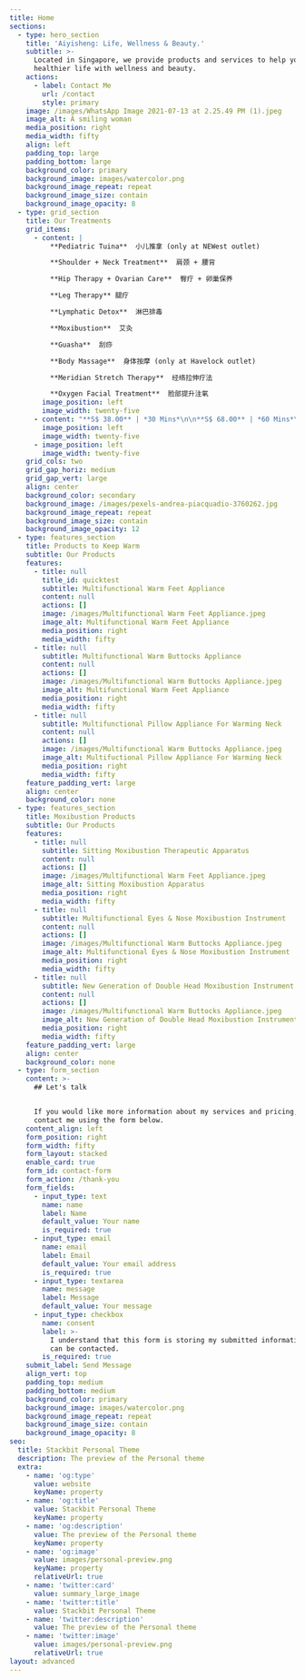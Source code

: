```yaml
---
title: Home
sections:
  - type: hero_section
    title: 'Aiyisheng: Life, Wellness & Beauty.'
    subtitle: >-
      Located in Singapore, we provide products and services to help you live a
      healthier life with wellness and beauty.
    actions:
      - label: Contact Me
        url: /contact
        style: primary
    image: /images/WhatsApp Image 2021-07-13 at 2.25.49 PM (1).jpeg
    image_alt: A smiling woman
    media_position: right
    media_width: fifty
    align: left
    padding_top: large
    padding_bottom: large
    background_color: primary
    background_image: images/watercolor.png
    background_image_repeat: repeat
    background_image_size: contain
    background_image_opacity: 8
  - type: grid_section
    title: Our Treatments
    grid_items:
      - content: |
          **Pediatric Tuina**  小儿推拿 (only at NEWest outlet)

          **Shoulder + Neck Treatment**  肩颈 + 腰背

          **Hip Therapy + Ovarian Care**  臀疗 + 卵巢保养

          **Leg Therapy** 腿疗

          **Lymphatic Detox**  淋巴排毒

          **Moxibustion**  艾灸

          **Guasha**  刮痧

          **Body Massage**  身体按摩 (only at Havelock outlet)

          **Meridian Stretch Therapy**  经络拉伸疗法

          **Oxygen Facial Treatment**  脸部提升注氧
        image_position: left
        image_width: twenty-five
      - content: "**S$ 38.00** | *30 Mins*\n\n**S$ 68.00** | *60 Mins*\n\n**S$ 68.00**\_|\_*60 Mins*\n\n**S$ 68.00**\_|\_*60 Mins*\n\n**S$ 68.00**\_|\_*60 Mins*\n\n**S$ 68.00**\_|\_*60 Mins*\n\n**S$ 55.00**\_|\_*40 Mins*\n\n**S$ 55.00**\_|\_*60 Mins*\n\n**S$ 98.00** |\_*60 Mins* \n\n**S$ 68.00** |\_*60 Mins* \n"
        image_position: left
        image_width: twenty-five
      - image_position: left
        image_width: twenty-five
    grid_cols: two
    grid_gap_horiz: medium
    grid_gap_vert: large
    align: center
    background_color: secondary
    background_image: /images/pexels-andrea-piacquadio-3760262.jpg
    background_image_repeat: repeat
    background_image_size: contain
    background_image_opacity: 12
  - type: features_section
    title: Products to Keep Warm
    subtitle: Our Products
    features:
      - title: null
        title_id: quicktest
        subtitle: Multifunctional Warm Feet Appliance
        content: null
        actions: []
        image: /images/Multifunctional Warm Feet Appliance.jpeg
        image_alt: Multifunctional Warm Feet Appliance
        media_position: right
        media_width: fifty
      - title: null
        subtitle: Multifunctional Warm Buttocks Appliance
        content: null
        actions: []
        image: /images/Multifunctional Warm Buttocks Appliance.jpeg
        image_alt: Multifunctional Warm Feet Appliance
        media_position: right
        media_width: fifty
      - title: null
        subtitle: Multifunctional Pillow Appliance For Warming Neck
        content: null
        actions: []
        image: /images/Multifunctional Warm Buttocks Appliance.jpeg
        image_alt: Multifuctional Pillow Appliance For Warming Neck
        media_position: right
        media_width: fifty
    feature_padding_vert: large
    align: center
    background_color: none
  - type: features_section
    title: Moxibustion Products
    subtitle: Our Products
    features:
      - title: null
        subtitle: Sitting Moxibustion Therapeutic Apparatus
        content: null
        actions: []
        image: /images/Multifunctional Warm Feet Appliance.jpeg
        image_alt: Sitting Moxibustion Apparatus 
        media_position: right
        media_width: fifty
      - title: null
        subtitle: Multifunctional Eyes & Nose Moxibustion Instrument 
        content: null
        actions: []
        image: /images/Multifunctional Warm Buttocks Appliance.jpeg
        image_alt: Multifunctional Eyes & Nose Moxibustion Instrument 
        media_position: right
        media_width: fifty
      - title: null
        subtitle: New Generation of Double Head Moxibustion Instrument 
        content: null
        actions: []
        image: /images/Multifunctional Warm Buttocks Appliance.jpeg
        image_alt: New Generation of Double Head Moxibustion Instrument 
        media_position: right
        media_width: fifty
    feature_padding_vert: large
    align: center
    background_color: none
  - type: form_section
    content: >-
      ## Let's talk


      If you would like more information about my services and pricing, please
      contact me using the form below.
    content_align: left
    form_position: right
    form_width: fifty
    form_layout: stacked
    enable_card: true
    form_id: contact-form
    form_action: /thank-you
    form_fields:
      - input_type: text
        name: name
        label: Name
        default_value: Your name
        is_required: true
      - input_type: email
        name: email
        label: Email
        default_value: Your email address
        is_required: true
      - input_type: textarea
        name: message
        label: Message
        default_value: Your message
      - input_type: checkbox
        name: consent
        label: >-
          I understand that this form is storing my submitted information so I
          can be contacted.
        is_required: true
    submit_label: Send Message
    align_vert: top
    padding_top: medium
    padding_bottom: medium
    background_color: primary
    background_image: images/watercolor.png
    background_image_repeat: repeat
    background_image_size: contain
    background_image_opacity: 8
seo:
  title: Stackbit Personal Theme
  description: The preview of the Personal theme
  extra:
    - name: 'og:type'
      value: website
      keyName: property
    - name: 'og:title'
      value: Stackbit Personal Theme
      keyName: property
    - name: 'og:description'
      value: The preview of the Personal theme
      keyName: property
    - name: 'og:image'
      value: images/personal-preview.png
      keyName: property
      relativeUrl: true
    - name: 'twitter:card'
      value: summary_large_image
    - name: 'twitter:title'
      value: Stackbit Personal Theme
    - name: 'twitter:description'
      value: The preview of the Personal theme
    - name: 'twitter:image'
      value: images/personal-preview.png
      relativeUrl: true
layout: advanced
---
```

